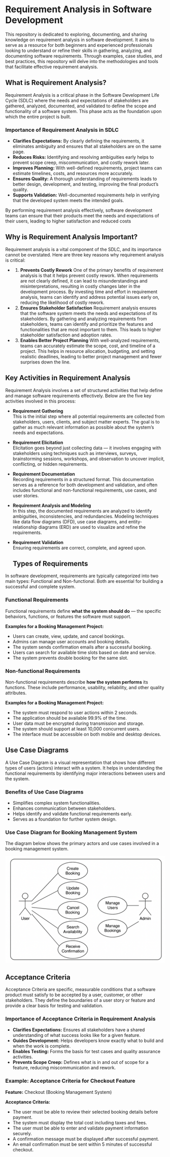 # Requirement Analysis in Software Development
This repository is dedicated to exploring, documenting, and sharing knowledge on requirement analysis in software development. It aims to serve as a resource for both beginners and experienced professionals looking to understand or refine their skills in gathering, analyzing, and documenting software requirements. Through examples, case studies, and best practices, this repository will delve into the methodologies and tools that facilitate effective requirement analysis.

## What is Requirement Analysis?
Requirement Analysis is a critical phase in the Software Development Life Cycle (SDLC) where the needs and expectations of stakeholders are gathered, analyzed, documented, and validated to define the scope and functionality of a software system. This phase acts as the foundation upon which the entire project is built.

### Importance of Requirement Analysis in SDLC
* **Clarifies Expectations:**  By clearly defining the requirements, it eliminates ambiguity and ensures that all stakeholders are on the same page.
* **Reduces Risks:** Identifying and resolving ambiguities early helps to prevent scope creep, miscommunication, and costly rework later.
* **Improves Planning:** With well-defined requirements, project teams can estimate timelines, costs, and resources more accurately.
* **Ensures Quality:** A thorough understanding of requirements leads to better design, development, and testing, improving the final product’s quality.
* **Supports Validation:** Well-documented requirements help in verifying that the developed system meets the intended goals.

By performing requirement analysis effectively, software development teams can ensure that their products meet the needs and expectations of their users, leading to higher satisfaction and reduced costs


## Why is Requirement Analysis Important?
Requirement analysis is a vital component of the SDLC, and its importance cannot be overstated. Here are three key reasons why requirement analysis is critical:

- 1. **Prevents Costly Rework**
One of the primary benefits of requirement analysis is that it helps prevent costly rework. When requirements are not clearly defined, it can lead to misunderstandings and misinterpretations, resulting in costly changes later in the development process. By investing time and effort in requirement analysis, teams can identify and address potential issues early on, reducing the likelihood of costly rework.

- 2. **Ensures Stakeholder Satisfaction**
Requirement analysis ensures that the software system meets the needs and expectations of its stakeholders. By gathering and analyzing requirements from stakeholders, teams can identify and prioritize the features and functionalities that are most important to them. This leads to higher stakeholder satisfaction and adoption rates.

- 3. **Enables Better Project Planning**
With well-analyzed requirements, teams can accurately estimate the scope, cost, and timeline of a project. This helps in resource allocation, budgeting, and setting realistic deadlines, leading to better project management and fewer surprises down the line.

## Key Activities in Requirement Analysis
Requirement Analysis involves a set of structured activities that help define and manage software requirements effectively. Below are the five key activities involved in this process:

- **Requirement Gathering**  
  This is the initial step where all potential requirements are collected from stakeholders, users, clients, and subject matter experts. The goal is to gather as much relevant information as possible about the system’s needs and expectations.

- **Requirement Elicitation**  
  Elicitation goes beyond just collecting data — it involves engaging with stakeholders using techniques such as interviews, surveys, brainstorming sessions, workshops, and observation to uncover implicit, conflicting, or hidden requirements.

- **Requirement Documentation**  
   Recording requirements in a structured format. This documentation serves as a reference for both development and validation, and often includes functional and non-functional requirements, use cases, and user stories.

- **Requirement Analysis and Modeling**  
  In this step, the documented requirements are analyzed to identify ambiguities, inconsistencies, and redundancies. Modeling techniques like data flow diagrams (DFD), use case diagrams, and entity-relationship diagrams (ERD) are used to visualize and refine the requirements.

- **Requirement Validation**  
  Ensuring requirements are correct, complete, and agreed upon.

  ## Types of Requirements
In software development, requirements are typically categorized into two main types: Functional and Non-functional. Both are essential for building a successful and complete system.

### Functional Requirements
Functional requirements define **what the system should do** — the specific behaviors, functions, or features the software must support.

**Examples for a Booking Management Project:**
- Users can create, view, update, and cancel bookings.
- Admins can manage user accounts and booking details.
- The system sends confirmation emails after a successful booking.
- Users can search for available time slots based on date and service.
- The system prevents double booking for the same slot.

### Non-functional Requirements
Non-functional requirements describe **how the system performs** its functions. These include performance, usability, reliability, and other quality attributes.

**Examples for a Booking Management Project:**
- The system must respond to user actions within 2 seconds.
- The application should be available 99.9% of the time.
- User data must be encrypted during transmission and storage.
- The system should support at least 10,000 concurrent users.
- The interface must be accessible on both mobile and desktop devices.

## Use Case Diagrams
A Use Case Diagram is a visual representation that shows how different types of users (actors) interact with a system. It helps in understanding the functional requirements by identifying major interactions between users and the system.

### Benefits of Use Case Diagrams
- Simplifies complex system functionalities.
- Enhances communication between stakeholders.
- Helps identify and validate functional requirements early.
- Serves as a foundation for further system design.

### Use Case Diagram for Booking Management System
The diagram below shows the primary actors and use cases involved in a booking management system.

![Booking System Use Case Diagram](alx-booking-uc.png)


## Acceptance Criteria
Acceptance Criteria are specific, measurable conditions that a software product must satisfy to be accepted by a user, customer, or other stakeholders. They define the boundaries of a user story or feature and provide a clear basis for testing and validation.

### Importance of Acceptance Criteria in Requirement Analysis
- **Clarifies Expectations:** Ensures all stakeholders have a shared understanding of what success looks like for a given feature.
- **Guides Development:** Helps developers know exactly what to build and when the work is complete.
- **Enables Testing:** Forms the basis for test cases and quality assurance activities.
- **Prevents Scope Creep:** Defines what is in and out of scope for a feature, reducing miscommunication and rework.

### Example: Acceptance Criteria for Checkout Feature

**Feature:** Checkout (Booking Management System)

**Acceptance Criteria:**
- The user must be able to review their selected booking details before payment.
- The system must display the total cost including taxes and fees.
- The user must be able to enter and validate payment information securely.
- A confirmation message must be displayed after successful payment.
- An email confirmation must be sent within 5 minutes of successful checkout.










